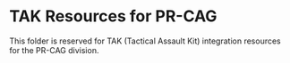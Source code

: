 # TAK Resources for PR-CAG

This folder is reserved for TAK (Tactical Assault Kit) integration resources for the PR-CAG division.
